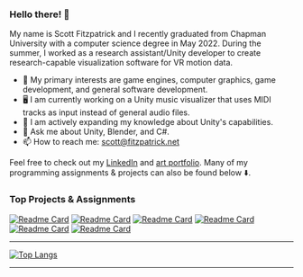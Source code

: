 ### Hello there! 👋

My name is Scott Fitzpatrick and I recently graduated from Chapman University with a computer science degree in May 2022. During the summer, I worked as a research assistant/Unity developer to create research-capable visualization software for VR motion data.

- :mag_right: My primary interests are game engines, computer graphics, game development, and general software development.
- 🖥️ I am currently working on a Unity music visualizer that uses MIDI tracks as input instead of general audio files.
- 🌱 I am actively expanding my knowledge about Unity's capabilities.
- 💬 Ask me about Unity, Blender, and C#.
- 📫 How to reach me: scott@fitzpatrick.net

Feel free to check out my [LinkedIn](https://www.linkedin.com/in/scott-fitzpatrick-/) and [art portfolio](https://scottfitzpatrick.pb.gallery/). Many of my programming assignments & projects can also be found below ⬇️.

### Top Projects & Assignments

[![Readme Card](https://github-readme-stats.vercel.app/api/pin/?username=sfitzpatrickchapman&repo=CPSC350_SP21_ASSIGNMENT3_FITZPATRICK&theme=radical&show_icons=true)](https://github.com/sfitzpatrickchapman/CPSC350_SP21_ASSIGNMENT3_FITZPATRICK)
[![Readme Card](https://github-readme-stats.vercel.app/api/pin/?username=sfitzpatrickchapman&repo=mnrsmDFdetect&theme=radical&show_icons=true)](https://github.com/sfitzpatrickchapman/mnrsmDFdetect)
[![Readme Card](https://github-readme-stats.vercel.app/api/pin/?username=sfitzpatrickchapman&repo=CPSC354_Report_SFitzpatrick&theme=radical&show_icons=true)](https://github.com/sfitzpatrickchapman/CPSC354_Report_SFitzpatrick)
[![Readme Card](https://github-readme-stats.vercel.app/api/pin/?username=sfitzpatrickchapman&repo=SFitzpatrick_SkyDiver&theme=radical&show_icons=true)](https://github.com/sfitzpatrickchapman/SFitzpatrick_SkyDiver)
[![Readme Card](https://github-readme-stats.vercel.app/api/pin/?username=sfitzpatrickchapman&repo=CPSC350_SP21_ASSIGNMENT7_FITZPATRICK&theme=radical&show_icons=true)](https://github.com/sfitzpatrickchapman/CPSC350_SP21_ASSIGNMENT7_FITZPATRICK)
[![Readme Card](https://github-readme-stats.vercel.app/api/pin/?username=sfitzpatrickchapman&repo=CPSC350_SP21_ASSIGNMENT5_FITZPATRICK&theme=radical&show_icons=true)](https://github.com/sfitzpatrickchapman/CPSC350_SP21_ASSIGNMENT5_FITZPATRICK)

---

<!-- ### Top Languages, Technologies, & Tools -->

[![Top Langs](https://github-readme-stats.vercel.app/api/top-langs/?username=sfitzpatrickchapman&layout=compact&theme=radical&show_icons=true)](https://github.com/sfitzpatrickchapman/sfitzpatrickchapman)

---




<!--
**sfitzpatrickchapman/sfitzpatrickchapman** is a ✨ _special_ ✨ repository because its `README.md` (this file) appears on your GitHub profile.

Here are some ideas to get you started:

- 🔭 I’m currently working on ...
- 🌱 I’m currently learning ...
- 👯 I’m looking to collaborate on ...
- 🤔 I’m looking for help with ...
- 💬 Ask me about ...
- 📫 How to reach me: ...
- 😄 Pronouns: ...
- ⚡ Fun fact: ...
-->
